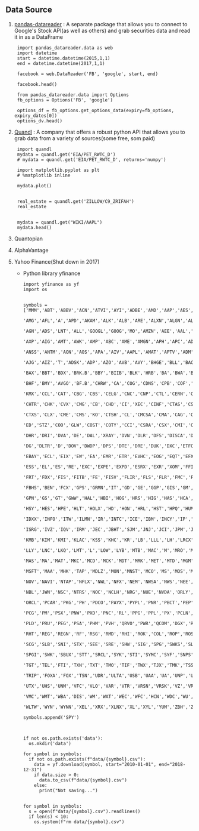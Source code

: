 ## Data Source

1. [pandas-datareader](https://pandas-datareader.readthedocs.io) : A separate package that allows you to connect to Google's Stock API(as well as others) 
and grab securities data and read it in as a DataFrame

        import pandas_datareader.data as web
        import datetime 
        start = datetime.datetime(2015,1,1)
        end = datetime.datetime(2017,1,1)

        facebook = web.DataReader('FB', 'google', start, end)

        facebook.head()

        from pandas_datareader.data import Options
        fb_options = Options('FB', 'google')

        options_df = fb_options.get_options_data(expiry=fb_options, expiry_dates[0])
        options_dv.head()


2. [Quandl](https://www.quandl.com/) : A company that offers a robust python API that allows you to grab data from a variety of sources(some free, som paid)

        import quandl
        mydata = quandl.get('EIA/PET_RWTC_D')
        # mydata = quandl.get('EIA/PET_RWTC_D', returns='numpy')
        
        import matplotlib.pyplot as plt
        # %matplotlib inline
        
        mydata.plot()
        
        
        real_estate = quandl.get('ZILLOW/C9_ZRIFAH')
        real_estate
        
        
        mydata = quandl.get("WIKI/AAPL")
        mydata.head()
        


3. Quantopian
    
    
4. AlphaVantage

5. Yahoo Finance(Shut down in 2017)

    - Python library yfinance
    
        ```
        import yfinance as yf
        import os


        symbols = ['MMM','ABT','ABBV','ACN','ATVI','AYI','ADBE','AMD','AAP','AES','AET',
            'AMG','AFL','A','APD','AKAM','ALK','ALB','ARE','ALXN','ALGN','ALLE',
            'AGN','ADS','LNT','ALL','GOOGL','GOOG','MO','AMZN','AEE','AAL','AEP',
            'AXP','AIG','AMT','AWK','AMP','ABC','AME','AMGN','APH','APC','ADI','ANDV',
            'ANSS','ANTM','AON','AOS','APA','AIV','AAPL','AMAT','APTV','ADM','ARNC',
            'AJG','AIZ','T','ADSK','ADP','AZO','AVB','AVY','BHGE','BLL','BAC','BK',
            'BAX','BBT','BDX','BRK.B','BBY','BIIB','BLK','HRB','BA','BWA','BXP','BSX',
            'BHF','BMY','AVGO','BF.B','CHRW','CA','COG','CDNS','CPB','COF','CAH','CBOE',
            'KMX','CCL','CAT','CBG','CBS','CELG','CNC','CNP','CTL','CERN','CF','SCHW',
            'CHTR','CHK','CVX','CMG','CB','CHD','CI','XEC','CINF','CTAS','CSCO','C','CFG',
            'CTXS','CLX','CME','CMS','KO','CTSH','CL','CMCSA','CMA','CAG','CXO','COP',
            'ED','STZ','COO','GLW','COST','COTY','CCI','CSRA','CSX','CMI','CVS','DHI',
            'DHR','DRI','DVA','DE','DAL','XRAY','DVN','DLR','DFS','DISCA','DISCK','DISH',
            'DG','DLTR','D','DOV','DWDP','DPS','DTE','DRE','DUK','DXC','ETFC','EMN','ETN',
            'EBAY','ECL','EIX','EW','EA','EMR','ETR','EVHC','EOG','EQT','EFX','EQIX','EQR',
            'ESS','EL','ES','RE','EXC','EXPE','EXPD','ESRX','EXR','XOM','FFIV','FB','FAST',
            'FRT','FDX','FIS','FITB','FE','FISV','FLIR','FLS','FLR','FMC','FL','F','FTV',
            'FBHS','BEN','FCX','GPS','GRMN','IT','GD','GE','GGP','GIS','GM','GPC','GILD',
            'GPN','GS','GT','GWW','HAL','HBI','HOG','HRS','HIG','HAS','HCA','HCP','HP','HSIC',
            'HSY','HES','HPE','HLT','HOLX','HD','HON','HRL','HST','HPQ','HUM','HBAN','HII',
            'IDXX','INFO','ITW','ILMN','IR','INTC','ICE','IBM','INCY','IP','IPG','IFF','INTU',
            'ISRG','IVZ','IQV','IRM','JEC','JBHT','SJM','JNJ','JCI','JPM','JNPR','KSU','K','KEY',
            'KMB','KIM','KMI','KLAC','KSS','KHC','KR','LB','LLL','LH','LRCX','LEG','LEN','LUK',
            'LLY','LNC','LKQ','LMT','L','LOW','LYB','MTB','MAC','M','MRO','MPC','MAR','MMC','MLM',
            'MAS','MA','MAT','MKC','MCD','MCK','MDT','MRK','MET','MTD','MGM','KORS','MCHP','MU',
            'MSFT','MAA','MHK','TAP','MDLZ','MON','MNST','MCO','MS','MOS','MSI','MYL','NDAQ',
            'NOV','NAVI','NTAP','NFLX','NWL','NFX','NEM','NWSA','NWS','NEE','NLSN','NKE','NI',
            'NBL','JWN','NSC','NTRS','NOC','NCLH','NRG','NUE','NVDA','ORLY','OXY','OMC','OKE',
            'ORCL','PCAR','PKG','PH','PDCO','PAYX','PYPL','PNR','PBCT','PEP','PKI','PRGO','PFE',
            'PCG','PM','PSX','PNW','PXD','PNC','RL','PPG','PPL','PX','PCLN','PFG','PG','PGR',
            'PLD','PRU','PEG','PSA','PHM','PVH','QRVO','PWR','QCOM','DGX','RRC','RJF','RTN','O',
            'RHT','REG','REGN','RF','RSG','RMD','RHI','ROK','COL','ROP','ROST','RCL','CRM','SBAC',
            'SCG','SLB','SNI','STX','SEE','SRE','SHW','SIG','SPG','SWKS','SLG','SNA','SO','LUV',
            'SPGI','SWK','SBUX','STT','SRCL','SYK','STI','SYMC','SYF','SNPS','SYY','TROW','TPR',
            'TGT','TEL','FTI','TXN','TXT','TMO','TIF','TWX','TJX','TMK','TSS','TSCO','TDG','TRV',
            'TRIP','FOXA','FOX','TSN','UDR','ULTA','USB','UAA','UA','UNP','UAL','UNH','UPS','URI',
            'UTX','UHS','UNM','VFC','VLO','VAR','VTR','VRSN','VRSK','VZ','VRTX','VIAB','V','VNO',
            'VMC','WMT','WBA','DIS','WM','WAT','WEC','WFC','HCN','WDC','WU','WRK','WY','WHR','WMB',
            'WLTW','WYN','WYNN','XEL','XRX','XLNX','XL','XYL','YUM','ZBH','ZION','ZTS']

        symbols.append('SPY')



        if not os.path.exists('data'):
          os.mkdir('data')

        for symbol in symbols:
          if not os.path.exists(f"data/{symbol}.csv"):
            data = yf.download(symbol, start="2010-01-01", end="2018-12-31")
            if data.size > 0:
              data.to_csv(f"data/{symbol}.csv")
            else:
              print("Not saving...")


        for symbol in symbols:
          s = open(f"data/{symbol}.csv").readlines()
          if len(s) < 10:
            os.system(f"rm data/{symbol}.csv")

        ```

